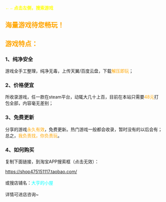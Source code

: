 <b><font face="黑体"><font color=yellow>←←点击左侧，搜索游戏<br></font></font></b>

## <b><font face="黑体"><font color=orange>海量游戏待您畅玩！<br></font></font></b>
## <b><font face="黑体"><font color=orange>游戏特点：<br></font></font></b>
### 1、纯净安全

游戏全手工整理，纯净无毒，上传天翼/百度云盘，下载<font color=orange>解压即玩</font>；

### 2、价格便宜

所收录游戏，任一款在steam平台，动辄大几十上百，目前在本站只需要<font color=orange>48元</font>打包全部，内容毫无差别；

### 3、免费更新

分享的游戏<font color=orange>永久有效</font>，免费更新。热门游戏一般都会收录，暂时没有的以后会有；<br>总之，<font color=orange>我负责找，你负责玩</font>。


### 4、如何购买

复制下面链接，到淘宝APP搜索框（点击无效）：<br>

<html>
	<head>
		<meta charset="UTF-8">
		<style>
			.box{
				pointer-events: none;
			}
		</style>
	</head>
	<body>
		<font color=cyan><a class="box" href="">https://shop475151117.taobao.com/</a></font>
	</body>
</html>
<br><br>
或搜店铺名：<font color=cyan>大亨的小屋</font><br><br>
详情可进店咨询~